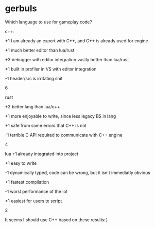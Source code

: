 # gerbuls



Which language to use for gameplay code? 

c++:

+1 I am already an expert with C++, and C++ is already used for engine

+1 much better editor than lua/rust

+3 debugger with editor integration vastly better than lua/rust

+1 built in profiler in VS with editor integration

-1 header/src is irritating shit

6

rust

+3 better lang than lua/c++

+1 more enjoyable to write, since less legacy BS in lang

+1 safe from some errors that C++ is not

-1 terrible C API required to communicate with C++ engine

4

lua
+1 already integrated into project

+1 easy to write

-1 dynamically typed, code can be wrong, but it isn't immediatly obvious

+1 fastest compilation

-1 worst performance of the lot

+1 easiest for users to script 

2

It seems I should use C++ based on these results:(

